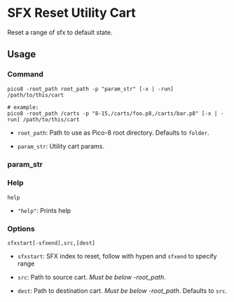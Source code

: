 # SFX Reset Utility Cart

Reset a range of sfx to default state.

## Usage

### Command

```shell
pico8 -root_path root_path -p "param_str" [-x | -run] /path/to/this/cart

# example:
pico8 -root_path /carts -p "8-15,/carts/foo.p8,/carts/bar.p8" [-x | -run] /path/to/this/cart
```

* `root_path`: Path to use as Pico-8 root directory. Defaults to `folder`.

* `param_str`: Utility cart params.

### param_str

### Help

```shell
help
```

* `"help"`: Prints help

### Options

```shell
sfxstart[-sfxend],src,[dest]
```

* `sfxstart`: SFX index to reset, follow with hypen and `sfxend` to specify range

* `src`: Path to source cart. *Must be below -root_path*.

* `dest`: Path to destination cart. *Must be below -root_path*. Defaults to `src`.
